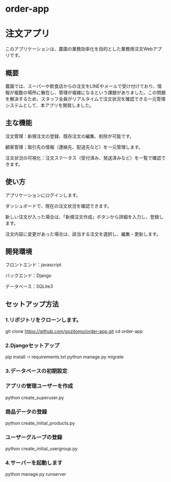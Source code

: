 # order-app
# 注文アプリ
このアプリケーションは、農園の業務効率化を目的とした業務用注文Webアプリです。

## 概要
農園では、スーパーや飲食店からの注文をLINEやメールで受け付けており、情報が複数の場所に散在し、管理が複雑になるという課題がありました。この問題を解決するため、スタッフ全員がリアルタイムで注文状況を確認できる一元管理システムとして、本アプリを開発しました。

## 主な機能
注文管理：新規注文の登録、既存注文の編集、削除が可能です。

顧客管理：取引先の情報（連絡先、配送先など）を一元管理します。

注文状況の可視化：注文ステータス（受付済み、発送済みなど）を一覧で確認できます。

## 使い方
アプリケーションにログインします。

ダッシュボードで、現在の注文状況を確認できます。

新しい注文が入った場合は、「新規注文作成」ボタンから詳細を入力し、登録します。

注文内容に変更があった場合は、該当する注文を選択し、編集・更新します。

## 開発環境
フロントエンド：javascript

バックエンド：Django

データベース：SQLite3

## セットアップ方法

### 1.リポジトリをクローンします。

git clone https://github.com/gozitomo/order-app.git
cd order-app

### 2.Djangoセットアップ

pip install -r requirements.txt
python manage.py migrate

### 3.データベースの初期設定
### アプリの管理ユーザーを作成

python create_superuser.py

### 商品データの登録

python create_initial_products.py


### ユーザーグループの登録

python create_initial_usergroup.py

### 4.サーバーを起動します

python manage.py runserver
